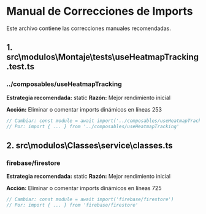 # Manual de Correcciones de Imports

Este archivo contiene las correcciones manuales recomendadas.

## 1. src\modulos\Montaje\tests\useHeatmapTracking.test.ts

### ../composables/useHeatmapTracking

**Estrategia recomendada:** static
**Razón:** Mejor rendimiento inicial

**Acción:** Eliminar o comentar imports dinámicos en líneas 253

```typescript
// Cambiar: const module = await import('../composables/useHeatmapTracking')
// Por: import { ... } from '../composables/useHeatmapTracking'
```

## 2. src\modulos\Classes\service\classes.ts

### firebase/firestore

**Estrategia recomendada:** static
**Razón:** Mejor rendimiento inicial

**Acción:** Eliminar o comentar imports dinámicos en líneas 725

```typescript
// Cambiar: const module = await import('firebase/firestore')
// Por: import { ... } from 'firebase/firestore'
```
